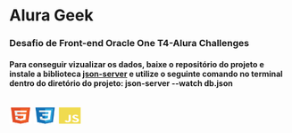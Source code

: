 <h1>Alura Geek</h1>

<h3>Desafio de Front-end Oracle One T4-Alura Challenges</h3>

<h4>Para conseguir vizualizar os dados, baixe o repositório do projeto e instale a biblioteca <a href="https://www.npmjs.com/package/json-server" target="_blank" rel="external">json-server</a> e utilize o seguinte comando no terminal dentro do diretório do projeto: <strong>json-server --watch db.json</strong></h4>

<div style="display: inline_block"><br>
  <img align="center" alt="HTML" height="30" width="40" src="https://raw.githubusercontent.com/devicons/devicon/master/icons/html5/html5-original.svg">
  <img align="center" alt="CSS" height="30" width="40" src="https://raw.githubusercontent.com/devicons/devicon/master/icons/css3/css3-original.svg">
  <img align="center" alt="Js" height="30" width="40" src="https://raw.githubusercontent.com/devicons/devicon/master/icons/javascript/javascript-plain.svg">
</div>